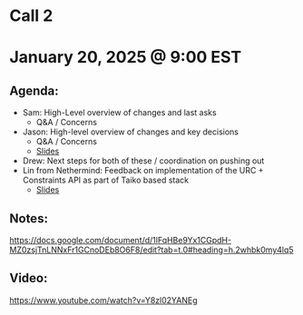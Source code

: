 # Call 2
# January 20, 2025 @ 9:00 EST

## Agenda:

- Sam: High-Level overview of changes and last asks
    - Q&A / Concerns
- Jason: High-level overview of changes and key decisions
    - Q&A / Concerns
    - [Slides](https://docs.google.com/presentation/d/1XyanVtqDsRW6Y7XHAzF2iE7S9ABksNHcjppAxjeexI8/edit#slide=id.p)
- Drew: Next steps for both of these / coordination on pushing out
- Lin from Nethermind: Feedback on implementation of the URC + Constraints API as part of Taiko based stack
    - [Slides](https://docs.google.com/presentation/d/1_1jHbCRRrce0trYK83KUnGy3jKBaig8-goA9y4qW7XQ/edit#slide=id.p)


## Notes:
https://docs.google.com/document/d/1lFqHBe9Yx1CGpdH-MZ0zsjTnLNNxFr1GCnoDEb8O6F8/edit?tab=t.0#heading=h.2whbk0my4lq5

## Video:
https://www.youtube.com/watch?v=Y8zl02YANEg
